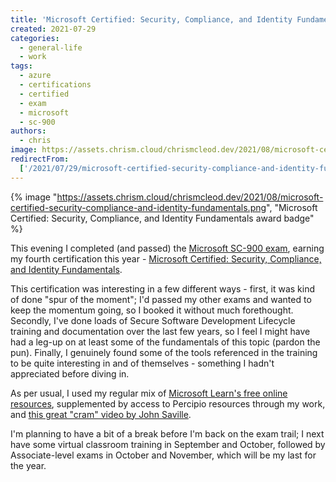 ```yaml
---
title: 'Microsoft Certified: Security, Compliance, and Identity Fundamentals'
created: 2021-07-29
categories:
  - general-life
  - work
tags:
  - azure
  - certifications
  - certified
  - exam
  - microsoft
  - sc-900
authors:
  - chris
image: https://assets.chrism.cloud/chrismcleod.dev/2021/08/microsoft-certified-security-compliance-and-identity-fundamentals.png
redirectFrom:
  ['/2021/07/29/microsoft-certified-security-compliance-and-identity-fundamentals/']
---
```


{% image "https://assets.chrism.cloud/chrismcleod.dev/2021/08/microsoft-certified-security-compliance-and-identity-fundamentals.png", "Microsoft Certified: Security, Compliance, and Identity Fundamentals award badge" %}

This evening I completed (and passed) the [Microsoft SC-900 exam](https://docs.microsoft.com/en-gb/learn/certifications/exams/sc-900), earning my fourth certification this year - [Microsoft Certified: Security, Compliance, and Identity Fundamentals](https://www.credly.com/earner/earned/badge/c20067ce-b4dd-4a34-92c6-4aad78a7a726).

This certification was interesting in a few different ways - first, it was kind of done "spur of the moment"; I'd passed my other exams and wanted to keep the momentum going, so I booked it without much forethought. Secondly, I've done loads of Secure Software Development Lifecycle training and documentation over the last few years, so I feel I might have had a leg-up on at least some of the fundamentals of this topic (pardon the pun). Finally, I genuinely found some of the tools referenced in the training to be quite interesting in and of themselves - something I hadn't appreciated before diving in.

As per usual, I used my regular mix of [Microsoft Learn's free online resources](https://docs.microsoft.com/en-gb/learn/certifications/security-compliance-and-identity-fundamentals/), supplemented by access to Percipio resources through my work, and [this great "cram" video by John Saville](https://youtu.be/Bz-8jM3jg-8).

I'm planning to have a bit of a break before I'm back on the exam trail; I next have some virtual classroom training in September and October, followed by Associate-level exams in October and November, which will be my last for the year.
